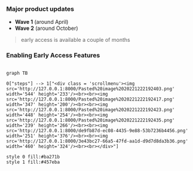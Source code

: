 ### Major product updates
- **Wave 1** (around April)
- **Wave 2** (around October)

> early access is available a couple of months

### Enabling Early Access Features

```mermaid

graph TB

0["steps"] --> 1["<div class = 'scrollmenu'><img src='http://127.0.0.1:8000/Pasted%20image%2020221222192403.png' width='544' height='233'/><br><br><img src='http://127.0.0.1:8000/Pasted%20image%2020221222192417.png' width='347' height='200'/><br><br><img src='http://127.0.0.1:8000/Pasted%20image%2020221222192423.png' width='448' height='254'/><br><br><img src='http://127.0.0.1:8000/Pasted%20image%2020221222192435.png' width='239' height='266'/><br><br><img src='http://127.0.0.1:8000/de9fb87d-ec08-4435-9e88-53b7236b4456.png' width='251' height='376'/><br><br><img src='http://127.0.0.1:8000/3e43bc27-66a5-47fd-aa1d-d9d7d8da3b36.png' width='460' height='324'/><br><br></div>"]

style 0 fill:#ba271b
style 1 fill:#457eba

```
